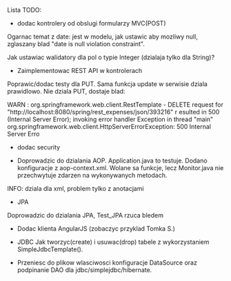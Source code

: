 
Lista TODO:

- dodac kontrolery od obslugi formularzy MVC(POST)

Ogarnac temat z date: jest w modelu, jak ustawic aby mozliwy null,
zglaszany blad "date is null violation constraint".

Jak ustawiac walidatory dla pol o typie Integer (dzialaja tylko dla String)?

- Zaimplementowac REST API w kontrolerach

Poprawic/dodac testy dla PUT.
Sama funkcja update w serwisie dziala prawidlowo.
Nie dziala PUT, dostaje blad:

WARN : org.springframework.web.client.RestTemplate - DELETE request for "http://localhost:8080/spring/rest_expenses/json/393216" r
esulted in 500 (Internal Server Error); invoking error handler
Exception in thread "main" org.springframework.web.client.HttpServerErrorException: 500 Internal Server Erro

- dodac security

- Doprowadzic do dzialania AOP.
Application.java to testuje.
Dodano konfiguracje z aop-context.xml.
Wolane sa funkcje, lecz Monitor.java nie przechwytuje zdarzen na wykonywanych metodach.

INFO: dziala dla xml, problem tylko z anotacjami

- JPA

Doprowadzic do dzialania JPA, Test_JPA rzuca bledem

- Dodac klienta AngularJS
(zobaczyc przyklad Tomka S.)

- JDBC
Jak tworzyc(create) i usuwac(drop) tabele z wykorzystaniem SimpleJdbcTemplate(). 

- Przeniesc do plikow wlasciwosci konfiguracje DataSource oraz podpinanie DAO dla jdbc/simplejdbc/hibernate.


